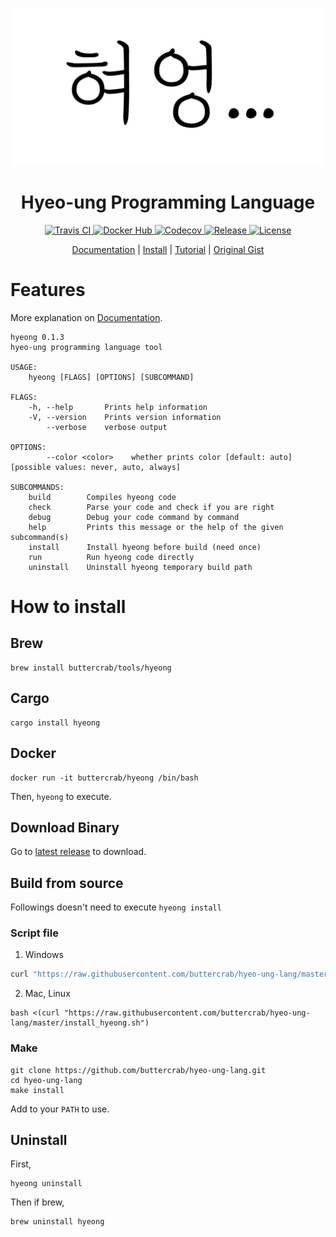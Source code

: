 <p align="center">
<a href="https://github.com/buttercrab/hyeo-ung-lang/blob/master/imgs/hyeong-light.png">
<img alt="혀엉..." src="https://github.com/buttercrab/hyeo-ung-lang/raw/master/imgs/hyeong-light.png" width="640"/>
</a>
</p>
<h1 align="center">Hyeo-ung Programming Language</h1>

<p align="center">
<a href="https://travis-ci.com/buttercrab/hyeo-ung-lang">
<img alt="Travis CI" src="https://img.shields.io/travis/com/buttercrab/hyeo-ung-lang?style=flat-square"/>
</a>
<a href="https://hub.docker.com/r/buttercrab/hyeong">
<img alt="Docker Hub" src="https://img.shields.io/docker/cloud/build/buttercrab/hyeong?style=flat-square"/>
</a>
<a href="https://codecov.io/gh/buttercrab/hyeo-ung-lang">
<img alt="Codecov" src="https://img.shields.io/codecov/c/github/buttercrab/hyeo-ung-lang?style=flat-square"/>
</a>
<a href="https://github.com/buttercrab/hyeo-ung-lang/releases">
<img alt="Release" src="https://img.shields.io/github/v/release/buttercrab/hyeo-ung-lang?include_prereleases&style=flat-square"/>
</a>
<a href="https://github.com/buttercrab/hyeo-ung-lang/blob/master/LICENSE">
<img alt="License" src="https://img.shields.io/github/license/buttercrab/hyeo-ung-lang?style=flat-square"/>
</a>
</p>

<p align="center">
<a href="https://github.com/buttercrab/hyeo-ung-lang/wiki/Documentation">Documentation</a> | 
<a href="https://github.com/buttercrab/hyeo-ung-lang/wiki/How-to-Install">Install</a> | 
<a href="https://github.com/buttercrab/hyeo-ung-lang/wiki/Language-Tutorial">Tutorial</a> | 
<a href="https://gist.github.com/xnuk/d9f883ede568d97caa158255e4b4d069">Original Gist</a>
</p>

# Features

More explanation on [Documentation](https://github.com/buttercrab/hyeo-ung-lang/wiki/Documentation).

```
hyeong 0.1.3
hyeo-ung programming language tool

USAGE:
    hyeong [FLAGS] [OPTIONS] [SUBCOMMAND]

FLAGS:
    -h, --help       Prints help information
    -V, --version    Prints version information
        --verbose    verbose output

OPTIONS:
        --color <color>    whether prints color [default: auto]  [possible values: never, auto, always]

SUBCOMMANDS:
    build        Compiles hyeong code
    check        Parse your code and check if you are right
    debug        Debug your code command by command
    help         Prints this message or the help of the given subcommand(s)
    install      Install hyeong before build (need once)
    run          Run hyeong code directly
    uninstall    Uninstall hyeong temporary build path
```

# How to install

## Brew

```shell script
brew install buttercrab/tools/hyeong
```

## Cargo

```shell script
cargo install hyeong
```

## Docker

```shell script
docker run -it buttercrab/hyeong /bin/bash
```

Then, `hyeong` to execute.

## Download Binary

Go to [latest release](https://github.com/buttercrab/hyeo-ung-lang/releases/latest) to download.

## Build from source

Followings doesn't need to execute `hyeong install`

### Script file
1. Windows
```cmd
curl "https://raw.githubusercontent.com/buttercrab/hyeo-ung-lang/master/install_hyeong.cmd" | cmd
```

2. Mac, Linux
```shell script
bash <(curl "https://raw.githubusercontent.com/buttercrab/hyeo-ung-lang/master/install_hyeong.sh")
```

### Make
```shell script
git clone https://github.com/buttercrab/hyeo-ung-lang.git
cd hyeo-ung-lang
make install
```

Add to your `PATH` to use.

## Uninstall

First,

```shell script
hyeong uninstall
```

Then if brew,

```shell script
brew uninstall hyeong
```